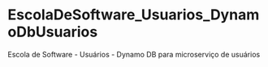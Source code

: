 # EscolaDeSoftware_Usuarios_DynamoDbUsuarios
Escola de Software - Usuários - Dynamo DB para microserviço de usuários
